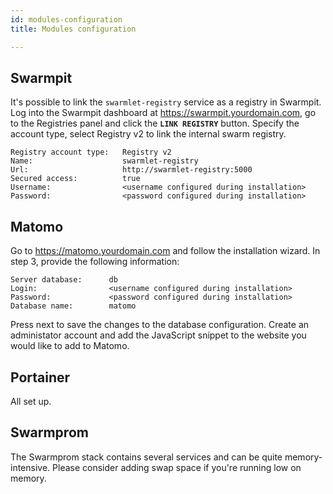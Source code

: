 ```yaml
---
id: modules-configuration
title: Modules configuration

---
```


## Swarmpit
It's possible to link the `swarmlet-registry` service as a registry in Swarmpit.
Log into the Swarmpit dashboard at https://swarmpit.yourdomain.com, go to the Registries panel and click the **`LINK REGISTRY`** button. Specify the account type, select Registry v2 to link the internal swarm registry.
```
Registry account type:   Registry v2
Name:                    swarmlet-registry
Url:                     http://swarmlet-registry:5000
Secured access:          true
Username:                <username configured during installation>
Password:                <password configured during installation>
```

## Matomo
Go to https://matomo.yourdomain.com and follow the installation wizard. In step 3, provide the following information:
```
Server database:      db
Login:                <username configured during installation>
Password:             <password configured during installation>
Database name:        matomo
```
Press next to save the changes to the database configuration. Create an administator account and add the JavaScript snippet to the website you would like to add to Matomo.

## Portainer
All set up.

## Swarmprom
The Swarmprom stack contains several services and can be quite memory-intensive. Please consider adding swap space if you're running low on memory.
